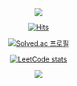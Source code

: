<div align = center>
  
<!-- https://github.com/kyechan99/capsule-render -->
<img src="https://capsule-render.vercel.app/api?type=Waving&color=fefefe&height=200&section=header&text=Hi%20there%20👋&fontSize=32" />

<!-- https://github.com/anuraghazra/github-readme-stats -->
<!-- ![Top Langs](https://github-readme-stats.vercel.app/api/top-langs/?username=Ethanall94&layout=compact) -->

<!-- https://hits.seeyoufarm.com -->
[![Hits](https://hits.seeyoufarm.com/api/count/incr/badge.svg?url=https%3A%2F%2Fgithub.com%2FEthanall94&count_bg=%23191919&title_bg=%23555555&icon=&icon_color=%23E7E7E7&title=Github&edge_flat=false)](https://hits.seeyoufarm.com)
<!--[![Solved.ac 프로필](http://mazassumnida.wtf/api/mini/generate_badge?boj=Ethanall94)](https://solved.ac/Ethanall94) -->
[![Solved.ac 프로필](http://mazassumnida.wtf/api/v2/generate_badge?boj=Ethanall94)](https://solved.ac/Ethanall94)

[![LeetCode stats](https://leetcode-stats-six.vercel.app/api?username=Ethanall94&theme=dark)](https://leetcode.com/Ethanall94/)


<img src="https://capsule-render.vercel.app/api?type=Waving&color=fefefe&height=200&section=footer&text=&fontSize=" />
</div>
